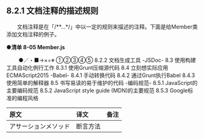 ## 8.2.1 文档注释的描述规则
&emsp;&emsp;文档注释是在「/**...*/」中以一定的规则来描述的注释。下面是给Member类添加文档注释的例子。

**●清单 8-05 Member.js**

&emsp;&emsp;
●／・■→×÷※
①②③④⑤
8.2.2 文档生成工具 -JSDoc-
8.3 使用构建工具自动化例行工作
8.3.1 使用Grunt压缩源代码
8.4 立刻想实际应用ECMAScript2015 -Babel-
8.4.1 手动转换代码
8.4.2 通过Grunt执行Babel
8.4.3 使用简单的解释器
8.5 书写易读的易于维护的代码 -编码规范-
8.5.1 JavaScript的主要编码规范
8.5.2 JavaScript style guide (MDN)的主要规范
8.5.3 Google标准的编程风格


原文|译文|备注
:--|:--|:--
アサーションメソッド|断言方法